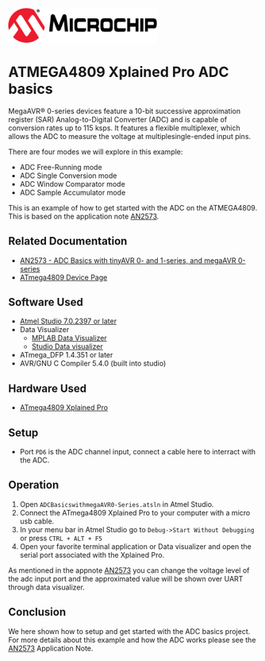 <a href="https://www.microchip.com" rel="nofollow"><img src="images/microchip.png" alt="MCHP" width="300"/></a>

# ATMEGA4809 Xplained Pro ADC basics

MegaAVR® 0-series devices feature a 10-bit successive approximation register (SAR) Analog-to-Digital Converter (ADC) and is capable of conversion rates up to 115 ksps. It features a flexible multiplexer, which allows the ADC to measure the voltage at multiplesingle-ended input pins.

There are four modes we will explore in this example:
*  ADC Free-Running mode
*  ADC Single Conversion mode
*  ADC Window Comparator mode
*  ADC Sample Accumulator mode

This is an example of how to get started with the ADC on the ATMEGA4809. This is based on the application note [AN2573](#Related-Documentation).

## Related Documentation

- [AN2573 - ADC Basics with tinyAVR 0- and 1-series, and megaAVR 0-series](https://www.microchip.com/wwwAppNotes/AppNotes.aspx?appnote=en601379)
- [ATmega4809 Device Page](https://www.microchip.com/wwwproducts/en/ATMEGA4809)

## Software Used

- [Atmel Studio 7.0.2397 or later](https://www.microchip.com/mplab/avr-support/atmel-studio-7)
- Data Visualizer
    - [MPLAB Data Visualizer](https://gallery.microchip.com/packages/MPLAB-Data-Visualizer-Standalone(Windows)/)
    - [Studio Data visualizer](https://www.microchip.com/mplab/avr-support/data-visualizer)
- ATmega_DFP 1.4.351 or later
- AVR/GNU C Compiler 5.4.0 (built into studio)

## Hardware Used

- [ATmega4809 Xplained Pro](https://www.microchip.com/developmenttools/ProductDetails/ATMEGA4809-XPRO)

## Setup

* Port `PD6` is the ADC channel input, connect a cable here to interract with the ADC.

## Operation

1. Open `ADCBasicswithmegaAVR0-Series.atsln` in Atmel Studio.
2. Connect the ATmega4809 Xplained Pro to your computer with a micro usb cable.
3. In your menu bar in Atmel Studio go to `Debug->Start Without Debugging` or press `CTRL + ALT + F5`
4. Open your favorite terminal application or Data visualizer and open the serial port associated with the Xplained Pro.

As mentioned in the appnote [AN2573](#Related-Documentation) you can change the voltage level of the adc input port and the approximated value will be shown over UART through data visualizer.
## Conclusion

We here shown how to setup and get started with the ADC basics project. For more details about this example and how the ADC works please see the [AN2573](#Related-Documentation) Application Note.